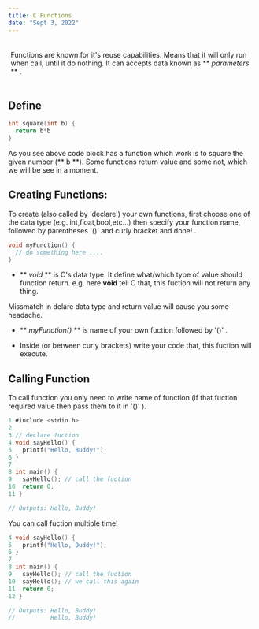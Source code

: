 ```yaml
---
title: C Functions
date: "Sept 3, 2022"
---
```


<script>
  import 'prism-themes/themes/prism-shades-of-purple.css'
  import CodeBox from '$lib/components/CodeBox.svelte'
  import Note from '$lib/components/Note.svelte'
  import Breaker from '$lib/components/Breaker.svelte'
</script>

<div style="box-shadow: 0 5px 12px 0 rgba(255,255,255,0.4); padding: 5px; border-radius: 13px; margin-bottom: 25px">

Functions are known for it's reuse capabilities. Means that it will only run when call, until it do nothing.
It can accepts data known as ** *parameters* ** .

</div>

<Breaker />

## Define 

<CodeBox />

```c
int square(int b) {
  return b*b
}
```

As you see above code block has a function which work is to square the given number (** b **). Some functions return value and some not, which we will be see in a moment.

<Breaker />


## Creating Functions: 

To create (also called by 'declare') your own functions, first choose one of the data type (e.g. int,float,bool,etc...) then specify your function name, followed by parentheses '()' and curly bracket and done! . 

<CodeBox />

```c
void myFunction() {
  // do something here ....
}

```

- ** *void* ** is C's data type. It define what/which type of value should function return. e.g. here **void** tell C that, this fuction will not return any thing.

Missmatch in delare data type and return value will cause you some headache.

- ** *myFunction()* ** is name of your own fuction followed by '()' .

- Inside (or between curly brackets) write your code that, this fuction will execute.


<Breaker />

## Calling Function

To call function you only need to write name of function (if that fuction required value then pass them to it in '()'  ).


<CodeBox />

```c
1 #include <stdio.h>
2 
3 // declare fuction 
4 void sayHello() {
5   printf("Hello, Buddy!");
6 }
7
8 int main() {
9   sayHello(); // call the fuction
10  return 0;
11 }

// Outputs: Hello, Buddy!
```

You can call fuction multiple time!

<CodeBox />

```c
4 void sayHello() {
5   printf("Hello, Buddy!");
6 }
7
8 int main() {
9   sayHello(); // call the fuction
10  sayHello(); // we call this again
11  return 0;
12 }

// Outputs: Hello, Buddy!
//          Hello, Buddy!
```
